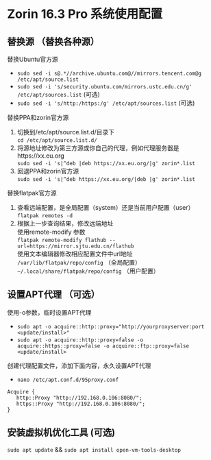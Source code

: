 # Zorin 16.3 Pro 系统使用配置
## 替换源 （替换各种源）
替换Ubuntu官方源
- `sudo sed -i s@.*//archive.ubuntu.com@//mirrors.tencent.com@g /etc/apt/source.list`
- `sudo sed -i 's/security.ubuntu.com/mirrors.ustc.edu.cn/g' /etc/apt/sources.list` (可选)
- `sudo sed -i 's/http:/https:/g' /etc/apt/sources.list` (可选)
 
替换PPA和zorin官方源
1. 切换到/etc/apt/source.list.d/目录下  
`cd /etc/apt/source.list.d/`
2. 将源地址修改为第三方源或你自己的代理，例如代理服务器是https://xx.eu.org<br>
`sudo sed -i 's|^deb |deb https://xx.eu.org/|g' zorin*.list`<br>
3. 回退PPA和zorin官方源   
`sudo sed -i 's|^deb https://xx.eu.org/|deb |g' zorin*.list`

替换flatpak官方源
1. 查看远端配置，是全局配置（system）还是当前用户配置（user）    
`flatpak remotes -d`
2. 根据上一步查询结果，修改远端地址    
使用remote-modify 参数    
`flatpak remote-modify flathub --url=https://mirror.sjtu.edu.cn/flathub`    
使用文本编辑器修改相应配置文件中url地址    
`/var/lib/flatpak/repo/config`  （全局配置）    
`~/.local/share/flatpak/repo/config`  （用户配置）
     

## 设置APT代理 （可选）
使用-o参数，临时设置APT代理
  + `sudo apt -o acquire::http::proxy="http://yourproxyserver:port <update/install>"`  
  + `sudo apt -o acquire::http::proxy=false -o acquire::https::proxy=false -o acquire::ftp::proxy=false <update/install>`

创建代理配置文件，添加下面内容，永久设置APT代理
  + `nano /etc/apt.conf.d/95proxy.conf`
```
Acquire {
   http::Proxy "http://192.168.0.106:8080/";
   https::Proxy "http://192.168.0.106:8080/";
}
```

## 安装虚拟机优化工具 (可选)
`sudo apt update` &&
`sudo apt install open-vm-tools-desktop`


